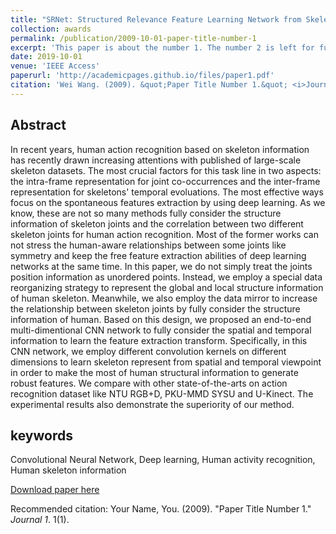 ```yaml
---
title: "SRNet: Structured Relevance Feature Learning Network from Skeleton Data for Human Action Recognition"
collection: awards
permalink: /publication/2009-10-01-paper-title-number-1
excerpt: 'This paper is about the number 1. The number 2 is left for future work.'
date: 2019-10-01
venue: 'IEEE Access'
paperurl: 'http://academicpages.github.io/files/paper1.pdf'
citation: 'Wei Wang. (2009). &quot;Paper Title Number 1.&quot; <i>Journal 1</i>. 1(1).'
---
```

## Abstract

In recent years, human action recognition based on skeleton information has recently drawn increasing attentions with published of large-scale skeleton datasets. The most crucial factors for this task line in two aspects: the intra-frame representation for joint co-occurrences and the inter-frame representation for skeletons' temporal evoluations. The most effective ways focus on the spontaneous features extraction by using deep learning. As we know, these are not so many methods fully consider the structure information of skeleton joints and the correlation between two different skeleton joints for human action recognition. Most of the former works can not stress the human-aware relationships between some joints like symmetry and keep the free feature extraction abilities of deep learning networks at the same time. In this paper, we do not simply treat the joints position information as unordered points. Instead, we employ a special data reorganizing strategy to represent the global and local structure information of human skeleton. Meanwhile, we also employ the data mirror to increase the relationship between skeleton joints by fully consider the structure information of human. Based on this design, we proposed an end-to-end multi-dimentional CNN network to fully consider the spatial and temporal information to learn the feature extraction transform. Specifically, in this CNN network, we employ different convolution kernels on different dimensions to learn skeleton represent from spatial and temporal viewpoint in order to make the most of human structural information to generate robust features. We compare with other state-of-the-arts on action recognition dataset like NTU RGB+D, PKU-MMD SYSU and U-Kinect. The experimental results also demonstrate the superiority of our method. 

## keywords

Convolutional Neural Network, Deep learning, Human activity recognition, Human skeleton information

[Download paper here](http://academicpages.github.io/files/paper1.pdf)

Recommended citation: Your Name, You. (2009). "Paper Title Number 1." <i>Journal 1</i>. 1(1).